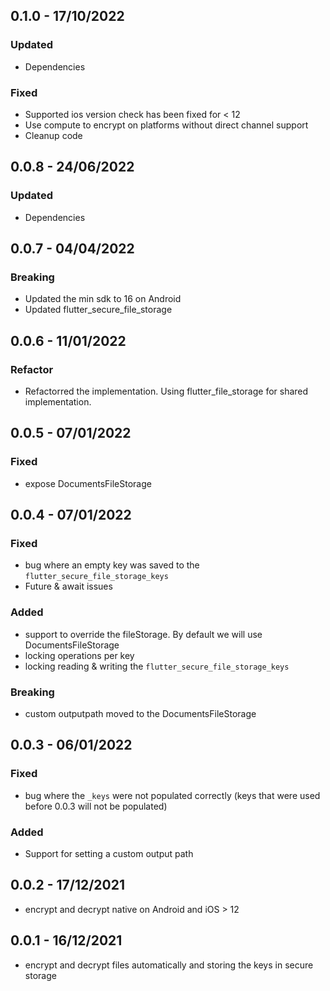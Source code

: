 ## 0.1.0 - 17/10/2022
### Updated
* Dependencies

### Fixed
* Supported ios version check has been fixed for < 12
* Use compute to encrypt on platforms without direct channel support
* Cleanup code

## 0.0.8 - 24/06/2022
### Updated
* Dependencies

## 0.0.7 - 04/04/2022

### Breaking
* Updated the min sdk to 16 on Android
* Updated flutter_secure_file_storage

## 0.0.6 - 11/01/2022

### Refactor
* Refactorred the implementation. Using flutter_file_storage for shared implementation.

## 0.0.5 - 07/01/2022

### Fixed
* expose DocumentsFileStorage

## 0.0.4 - 07/01/2022

### Fixed
* bug where an empty key was saved to the `flutter_secure_file_storage_keys`
* Future & await issues
### Added
* support to override the fileStorage. By default we will use DocumentsFileStorage
* locking operations per key
* locking reading & writing the `flutter_secure_file_storage_keys`
### Breaking
* custom outputpath moved to the DocumentsFileStorage

## 0.0.3 - 06/01/2022

### Fixed
* bug where the `_keys` were not populated correctly (keys that were used before 0.0.3 will not be populated)
### Added
* Support for setting a custom output path

## 0.0.2 - 17/12/2021

* encrypt and decrypt native on Android and iOS > 12

## 0.0.1 - 16/12/2021

* encrypt and decrypt files automatically and storing the keys in secure storage
